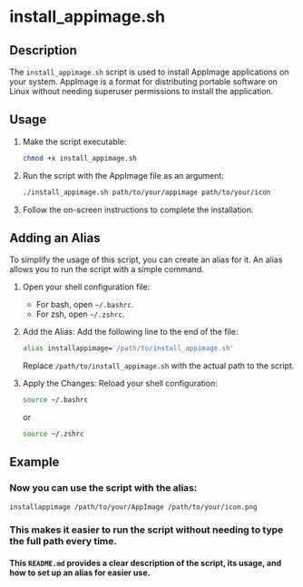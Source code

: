 # install_appimage.sh

## Description
The `install_appimage.sh` script is used to install AppImage applications on your system. AppImage is a format for distributing portable software on Linux without needing superuser permissions to install the application.

## Usage
1. Make the script executable:
   ```bash
   chmod +x install_appimage.sh
   ```

2. Run the script with the AppImage file as an argument:
   ```bash
   ./install_appimage.sh path/to/your/appimage path/to/your/icon
   ```

3. Follow the on-screen instructions to complete the installation.


## Adding an Alias

To simplify the usage of this script, you can create an alias for it. An alias allows you to run the script with a simple command.

1. Open your shell configuration file:
    - For bash, open `~/.bashrc`.
    - For zsh, open `~/.zshrc`.

2. Add the Alias:
    Add the following line to the end of the file:

    ```bash
    alias installappimage='/path/to/install_appimage.sh'
    ```

    Replace `/path/to/install_appimage.sh` with the actual path to the script.

3. Apply the Changes:
    Reload your shell configuration:

    ```bash
    source ~/.bashrc
    ```

    or

    ```bash
    source ~/.zshrc
    ```


## Example
### Now you can use the script with the alias:

```bash
installappimage /path/to/your/AppImage /path/to/your/icon.png
```

### This makes it easier to run the script without needing to type the full path every time.


#### This `README.md` provides a clear description of the script, its usage, and how to set up an alias for easier use.

